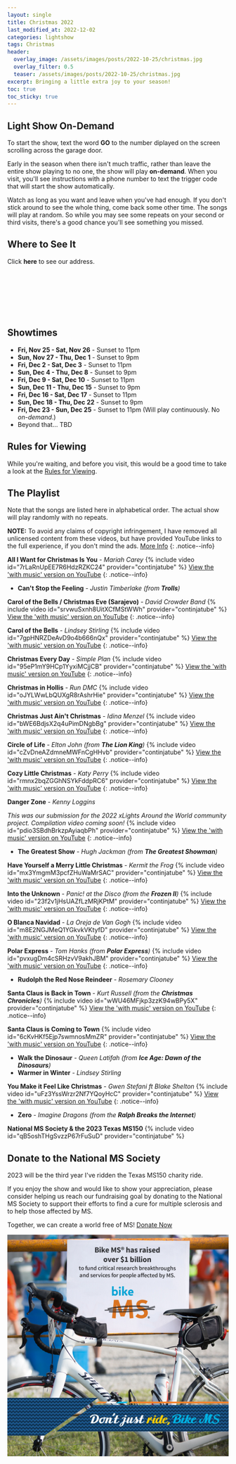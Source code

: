 ```yaml
---
layout: single
title: Christmas 2022
last_modified_at: 2022-12-02
categories: lightshow
tags: Christmas
header:
  overlay_image: /assets/images/posts/2022-10-25/christmas.jpg
  overlay_filter: 0.5
  teaser: /assets/images/posts/2022-10-25/christmas.jpg
excerpt: Bringing a little extra joy to your season!
toc: true
toc_sticky: true
---
```


## Light Show On-Demand

To start the show, text the word <b>GO</b> to the number diplayed on the screen scrolling across the garage door.

Early in the season when there isn't much traffic, rather than leave the entire show playing to no one, the show will play <b>on-demand</b>. When you visit, you'll see instructions with a phone number to text the trigger code that will start the show automatically. 

Watch as long as you want and leave when you've had enough. If you don't stick around to see the whole thing, come back some other time. The songs will play at random. So while you may see some repeats on your second or third visits, there's a good chance you'll see something you missed.

## Where to See It

Click <b><a onclick="document.getElementById('imgAddress').style.visibility='visible';">here</a></b> to see our address.

<img id="imgAddress" src="/assets/images/addresspic.png" style="visibility: hidden">

## Showtimes

* **Fri, Nov 25 - Sat, Nov 26** - Sunset to 11pm
* **Sun, Nov 27 - Thu, Dec 1** - Sunset to 9pm
* **Fri, Dec 2 - Sat, Dec 3** - Sunset to 11pm
* **Sun, Dec 4 - Thu, Dec 8** - Sunset to 9pm
* **Fri, Dec 9 - Sat, Dec 10** - Sunset to 11pm
* **Sun, Dec 11 - Thu, Dec 15** - Sunset to 9pm
* **Fri, Dec 16 - Sat, Dec 17** - Sunset to 11pm
* **Sun, Dec 18 - Thu, Dec 22** - Sunset to 9pm
* **Fri, Dec 23 - Sun, Dec 25** - Sunset to 11pm (Will play continuously. No *on-demand*.)
* Beyond that... TBD

## Rules for Viewing

While you're waiting, and before you visit, this would be a good time to take a look at the <a href="/lightshow/the_rules/">Rules for Viewing</a>.

## The Playlist
Note that the songs are listed here in alphabetical order. The actual show will play randomly with no repeats.

**NOTE:** To avoid any claims of copyright infringement, I have removed all unlicensed content from these videos, but have provided YouTube links to the full experience, if you don't mind the ads. [More Info](/notices/re-audio-removal-from-videos/)
{: .notice--info}

**All I Want for Christmas Is You** - *Mariah Carey*
{% include video id="7rLaRnUpEE7R6HdzRZKC24" provider="continjatube" %}
[View the 'with music' version on YouTube](https://youtu.be/Sm5JQn4hTv4)
{: .notice--info}

* **Can't Stop the Feeling** - *Justin Timberlake (from **Trolls**)*

**Carol of the Bells / Christmas Eve (Sarajevo)** - *David Crowder Band*
{% include video id="srvwuSxnh8UitXCfMStWWh" provider="continjatube" %}
[View the 'with music' version on YouTube](https://youtu.be/RgJUOm6-CtE)
{: .notice--info}

**Carol of the Bells** - *Lindsey Stirling*
{% include video id="7gpHNRZDeAvD9o4b666nQx" provider="continjatube" %}
[View the 'with music' version on YouTube](https://youtu.be/Fi06gKeqoGY)
{: .notice--info}

**Christmas Every Day** - *Simple Plan*
{% include video id="95eP1mY9HCp1YyxiMCjjCB" provider="continjatube" %}
[View the 'with music' version on YouTube](https://youtu.be/4PoI1JGL7HA)
{: .notice--info}

**Christmas in Hollis** - *Run DMC*
{% include video id="oJYLWwLbQUXgR8rAshrHie" provider="continjatube" %}
[View the 'with music' version on YouTube](https://youtu.be/ig84VReq0oU)
{: .notice--info}

**Christmas Just Ain't Christmas** - *Idina Menzel*
{% include video id="bWE6BdjsX2q4uPimDNgbBg" provider="continjatube" %}
[View the 'with music' version on YouTube](https://youtu.be/E0FcgyGgbeY)
{: .notice--info}

**Circle of Life** - *Elton John (from **The Lion King**)*
{% include video id="cZvDneAZdmneMWFnCgHHvb" provider="continjatube" %}
[View the 'with music' version on YouTube](https://youtu.be/_PZyKfrwDwE)
{: .notice--info}

**Cozy Little Christmas** - *Katy Perry*
{% include video id="rmnx2bqZGGhNSYkFddpRC6" provider="continjatube" %}
[View the 'with music' version on YouTube](https://youtu.be/APvK6sUjJb0)
{: .notice--info}

**Danger Zone** - *Kenny Loggins*

*This was our submission for the 2022 xLights Around the World community project. Compilation video coming soon!*
{% include video id="pdio3SBdhBrkzpAyiaqbPh" provider="continjatube" %}
[View the 'with music' version on YouTube](https://youtu.be/_8wpxYJwQC4)
{: .notice--info}

* **The Greatest Show** - *Hugh Jackman (from **The Greatest Showman**)*

**Have Yourself a Merry Little Christmas** - *Kermit the Frog*
{% include video id="mx3YmgmM3pcfZHuWaMrSAC" provider="continjatube" %}
[View the 'with music' version on YouTube](https://youtu.be/0ai-95D-X_c)
{: .notice--info}

**Into the Unknown** - *Panic! at the Disco (from the **Frozen II**)*
{% include video id="23f2v1jHsUAZfLzMRjKPtM" provider="continjatube" %}
[View the 'with music' version on YouTube](https://youtu.be/apaOTRiVQi8)
{: .notice--info}

**O Blanca Navidad** - *La Oreja de Van Gogh*
{% include video id="m8E2NGJMeQ1YGkvkVKtyfD" provider="continjatube" %}
[View the 'with music' version on YouTube](https://youtu.be/aZv6yfsWg00)
{: .notice--info}

**Polar Express** - *Tom Hanks (from **Polar Express**)*
{% include video id="pvxugDm4cSRHzvV9akhJBM" provider="continjatube" %}
[View the 'with music' version on YouTube](https://youtu.be/sY5KtDj7sqE)
{: .notice--info}

* **Rudolph the Red Nose Reindeer** - *Rosemary Clooney*

**Santa Claus is Back in Town** - *Kurt Russell (from the **Christmas Chronicles**)*
{% include video id="wWU46MFjkp3zzK94wBPy5X" provider="continjatube" %}
[View the 'with music' version on YouTube](https://youtu.be/6wgh3rlzozg)
{: .notice--info}

**Santa Claus is Coming to Town**
{% include video id="6cKvHKf5Ejp7swmnosMmZR" provider="continjatube" %}
[View the 'with music' version on YouTube](https://youtu.be/jXJzS9-kwTc)
{: .notice--info}

* **Walk the Dinosaur** - *Queen Latifah (from **Ice Age: Dawn of the Dinosaurs**)*
* **Warmer in Winter** - *Lindsey Stirling*

**You Make it Feel Like Christmas** - *Gwen Stefani ft Blake Shelton*
{% include video id="uFz3YssWrzr2Nf7YQoyHcC" provider="continjatube" %}
[View the 'with music' version on YouTube](https://youtu.be/M3AJfbgvvxM)
{: .notice--info}

* **Zero** - *Imagine Dragons (from the **Ralph Breaks the Internet**)*

**National MS Society & the 2023 Texas MS150**
{% include video id="qB5oshTHgSvzzP67rFuSuD" provider="continjatube" %}

## Donate to the National MS Society

2023 will be the third year I've ridden the Texas MS150 charity ride.

If you enjoy the show and would like to show your appreciation, please consider helping us reach our fundraising goal by donating to the National MS Society to support their efforts to find a cure for multiple sclerosis and to help those affected by MS. 

Together, we can create a world free of MS! [Donate Now](https://mssociety.donordrive.com/participant/chadgoode)

![National MS Society - BikeMS](/assets/images/splash/social_awareness_dont-just-ride-C.jpg)

